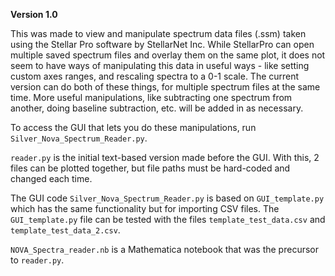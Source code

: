 **Version 1.0**

This was made to view and manipulate spectrum data files (.ssm) taken using the Stellar Pro software by StellarNet Inc. While StellarPro can open multiple saved spectrum files and overlay them on the same plot, it does not seem to have ways of manipulating this data in useful ways - like setting custom axes ranges, and rescaling spectra to a 0-1 scale. The current version can do both of these things, for multiple spectrum files at the same time. More useful manipulations, like subtracting one spectrum from another, doing baseline subtraction, etc. will be added in as necessary.

To access the GUI that lets you do these manipulations, run `Silver_Nova_Spectrum_Reader.py`.

`reader.py` is the initial text-based version made before the GUI. With this, 2 files can be plotted together, but file paths must be hard-coded and changed each time.

The GUI code `Silver_Nova_Spectrum_Reader.py` is based on `GUI_template.py` which has the same functionality but for importing CSV files. The `GUI_template.py` file can be tested with the files `template_test_data.csv` and `template_test_data_2.csv`.

`NOVA_Spectra_reader.nb` is a Mathematica notebook that was the precursor to `reader.py`.